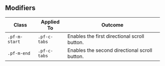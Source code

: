 ## Modifiers

| Class | Applied To | Outcome |
| -- | -- | -- |
| `.pf-m-start`  | `.pf-c-tabs` | Enables the first directional scroll button. |
| `.pf-m-end`    | `.pf-c-tabs` | Enables the second directional scroll button. |